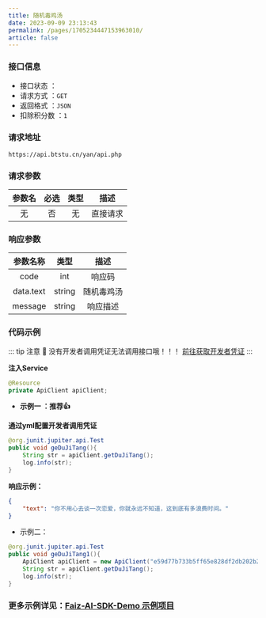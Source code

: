 ```yaml
---
title: 随机毒鸡汤
date: 2023-09-09 23:13:43
permalink: /pages/1705234447153963010/
article: false
---
```


### 接口信息

- 接口状态 ： <Badge text="正常"/>
- 请求方式 ：`GET`
- 返回格式 ：`JSON`
- 扣除积分数 ：`1`

### 请求地址 
```shell
https://api.btstu.cn/yan/api.php
```

### 请求参数 

| 参数名 | 必选 | 类型 |   描述   |
|:---:|:---:|:---:|:---:|
|   无   |  否  |  无  | 直接请求 |

### 响应参数 

| 参数名称  |  类型  |    描述    |
| :-------: | :----: | :--------: |
|   code    |  int   |   响应码   |
| data.text | string | 随机毒鸡汤 |
|  message  | string |  响应描述  |

### 代码示例

::: tip 注意 🔔️
没有开发者调用凭证无法调用接口哦！！！ [前往获取开发者凭证](http://api.tempeisite.xyz/account/center)
:::

**注入Service**

```java
@Resource
private ApiClient apiClient;
```

- **示例一 ：推荐👍**

**通过yml配置开发者调用凭证**

```java
@org.junit.jupiter.api.Test
public void geDuJiTang(){
    String str = apiClient.getDuJiTang();
    log.info(str);
}
```

**响应示例：**

```json
{
    "text": "你不用心去谈一次恋爱，你就永远不知道，这到底有多浪费时间。"
}
```

- 示例二：

```Java
@org.junit.jupiter.api.Test
public void geDuJiTang1(){
    ApiClient apiClient = new ApiClient("e59d77b733b5ff65e828df2db202b269", "69996d59f9bb7605d5867d90a93a686b");
    String str = apiClient.getDuJiTang();
    log.info(str);
}
```
###  **更多示例详见：[Faiz-AI-SDK-Demo 示例项目](https://github.com/Tenpeisite/faiz-api-demo)**

